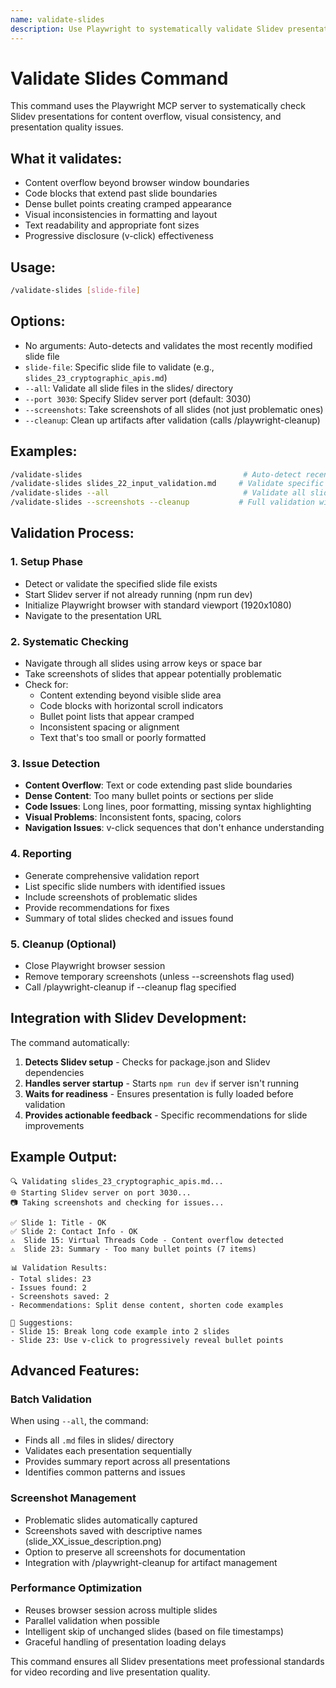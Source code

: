 ```yaml
---
name: validate-slides
description: Use Playwright to systematically validate Slidev presentations for overflow and visual issues
---
```


# Validate Slides Command

This command uses the Playwright MCP server to systematically check Slidev presentations for content overflow, visual consistency, and presentation quality issues.

## What it validates:
- Content overflow beyond browser window boundaries
- Code blocks that extend past slide boundaries
- Dense bullet points creating cramped appearance
- Visual inconsistencies in formatting and layout
- Text readability and appropriate font sizes
- Progressive disclosure (v-click) effectiveness

## Usage:
```bash
/validate-slides [slide-file]
```

## Options:
- No arguments: Auto-detects and validates the most recently modified slide file
- `slide-file`: Specific slide file to validate (e.g., `slides_23_cryptographic_apis.md`)
- `--all`: Validate all slide files in the slides/ directory
- `--port 3030`: Specify Slidev server port (default: 3030)
- `--screenshots`: Take screenshots of all slides (not just problematic ones)
- `--cleanup`: Clean up artifacts after validation (calls /playwright-cleanup)

## Examples:
```bash
/validate-slides                                    # Auto-detect recent slides
/validate-slides slides_22_input_validation.md     # Validate specific file
/validate-slides --all                              # Validate all slides
/validate-slides --screenshots --cleanup           # Full validation with cleanup
```

## Validation Process:

### 1. Setup Phase
- Detect or validate the specified slide file exists
- Start Slidev server if not already running (npm run dev)
- Initialize Playwright browser with standard viewport (1920x1080)
- Navigate to the presentation URL

### 2. Systematic Checking
- Navigate through all slides using arrow keys or space bar
- Take screenshots of slides that appear potentially problematic
- Check for:
  - Content extending beyond visible slide area
  - Code blocks with horizontal scroll indicators
  - Bullet point lists that appear cramped
  - Inconsistent spacing or alignment
  - Text that's too small or poorly formatted

### 3. Issue Detection
- **Content Overflow**: Text or code extending past slide boundaries
- **Dense Content**: Too many bullet points or sections per slide
- **Code Issues**: Long lines, poor formatting, missing syntax highlighting
- **Visual Problems**: Inconsistent fonts, spacing, colors
- **Navigation Issues**: v-click sequences that don't enhance understanding

### 4. Reporting
- Generate comprehensive validation report
- List specific slide numbers with identified issues
- Include screenshots of problematic slides
- Provide recommendations for fixes
- Summary of total slides checked and issues found

### 5. Cleanup (Optional)
- Close Playwright browser session
- Remove temporary screenshots (unless --screenshots flag used)
- Call /playwright-cleanup if --cleanup flag specified

## Integration with Slidev Development:

The command automatically:
1. **Detects Slidev setup** - Checks for package.json and Slidev dependencies
2. **Handles server startup** - Starts `npm run dev` if server isn't running
3. **Waits for readiness** - Ensures presentation is fully loaded before validation
4. **Provides actionable feedback** - Specific recommendations for slide improvements

## Example Output:
```
🔍 Validating slides_23_cryptographic_apis.md...
🌐 Starting Slidev server on port 3030...
📷 Taking screenshots and checking for issues...

✅ Slide 1: Title - OK
✅ Slide 2: Contact Info - OK
⚠️  Slide 15: Virtual Threads Code - Content overflow detected
⚠️  Slide 23: Summary - Too many bullet points (7 items)

📊 Validation Results:
- Total slides: 23
- Issues found: 2
- Screenshots saved: 2
- Recommendations: Split dense content, shorten code examples

🎯 Suggestions:
- Slide 15: Break long code example into 2 slides
- Slide 23: Use v-click to progressively reveal bullet points
```

## Advanced Features:

### Batch Validation
When using `--all`, the command:
- Finds all `.md` files in slides/ directory
- Validates each presentation sequentially
- Provides summary report across all presentations
- Identifies common patterns and issues

### Screenshot Management
- Problematic slides automatically captured
- Screenshots saved with descriptive names (slide_XX_issue_description.png)
- Option to preserve all screenshots for documentation
- Integration with /playwright-cleanup for artifact management

### Performance Optimization
- Reuses browser session across multiple slides
- Parallel validation when possible
- Intelligent skip of unchanged slides (based on file timestamps)
- Graceful handling of presentation loading delays

This command ensures all Slidev presentations meet professional standards for video recording and live presentation quality.